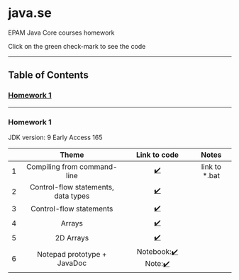 # java.se
EPAM Java Core courses homework

Click on the green check-mark to see the code

***

## Table of Contents
### [Homework 1](#homework-1)

***

### Homework 1

JDK version: 9 Early Access 165

|     |                 Theme               |             Link to code                                | Notes        |
|:---:|:-----------------------------------:|:-------------------------------------------------------:|:------------:|
|  1  | Compiling from command-line         |[:heavy_check_mark:](../master/src/run.bat)              | link to *.bat|      
|  2  | Control-flow statements, data types | [:heavy_check_mark:](../master/src/javase01/Task2.java) |              | 
|  3  | Control-flow statements             | [:heavy_check_mark:](../master/src/javase01/Task3.java) |              | 
|  4  | Arrays                              | [:heavy_check_mark:](../master/src/javase01/Task4.java) |              | 
|  5  | 2D Arrays                           | [:heavy_check_mark:](../master/src/javase01/Task5.java) |              | 
|  6  | Notepad prototype + JavaDoc         |Notebook:[:heavy_check_mark:](../master/src/javase01/t06/Notepad.java) Note:[:heavy_check_mark:](../master/src/javase01/t06/Note.java)|              |
